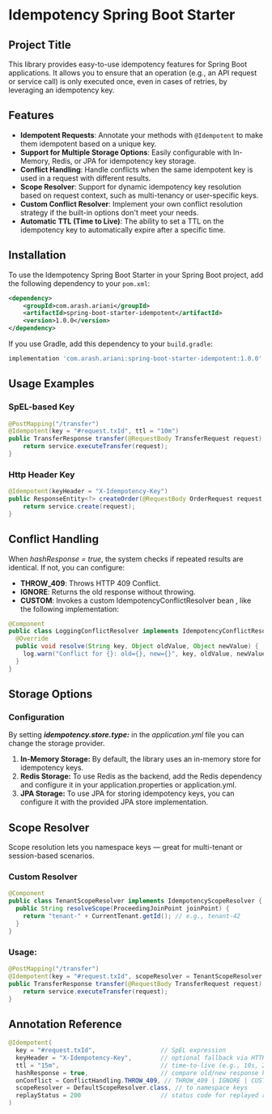 # Idempotency Spring Boot Starter

## Project Title
This library provides easy-to-use idempotency features for Spring Boot applications. It allows you to ensure that an operation (e.g., an API request or service call) is only executed once, even in cases of retries, by leveraging an idempotency key.

## Features
- **Idempotent Requests**: Annotate your methods with `@Idempotent` to make them idempotent based on a unique key.
- **Support for Multiple Storage Options**: Easily configurable with In-Memory, Redis, or JPA for idempotency key storage.
- **Conflict Handling**: Handle conflicts when the same idempotent key is used in a request with different results.
- **Scope Resolver**: Support for dynamic idempotency key resolution based on request context, such as multi-tenancy or user-specific keys.
- **Custom Conflict Resolver**: Implement your own conflict resolution strategy if the built-in options don't meet your needs.
- **Automatic TTL (Time to Live)**: The ability to set a TTL on the idempotency key to automatically expire after a specific time.

## Installation

To use the Idempotency Spring Boot Starter in your Spring Boot project, add the following dependency to your `pom.xml`:

```xml
<dependency>
    <groupId>com.arash.ariani</groupId>
    <artifactId>spring-boot-starter-idempotent</artifactId>
    <version>1.0.0</version>
</dependency>
```
If you use Gradle, add this dependency to your `build.gradle`:

```groovy
implementation 'com.arash.ariani:spring-boot-starter-idempotent:1.0.0'
```

## Usage Examples

### SpEL-based Key
```java
@PostMapping("/transfer")
@Idempotent(key = "#request.txId", ttl = "10m")
public TransferResponse transfer(@RequestBody TransferRequest request) {
    return service.executeTransfer(request);
}
```
### Http Header Key
```java
@Idempotent(keyHeader = "X-Idempotency-Key")
public ResponseEntity<?> createOrder(@RequestBody OrderRequest request) {
    return service.create(request);
}
```
## Conflict Handling
When _hashResponse = true_, the system checks if repeated results are identical. If not, you can configure:

* **THROW_409**: Throws HTTP 409 Conflict.
* **IGNORE**: Returns the old response without throwing.
* **CUSTOM**: Invokes a custom IdempotencyConflictResolver bean , like the following implementation:

```java
@Component
public class LoggingConflictResolver implements IdempotencyConflictResolver {
  @Override
  public void resolve(String key, Object oldValue, Object newValue) {
    log.warn("Conflict for {}: old={}, new={}", key, oldValue, newValue);
  }
}
```

## Storage Options

### Configuration
By setting _**idempotency.store.type:**_  in the _application.yml_ file you can change the storage provider.

1. **In-Memory Storage:** By default, the library uses an in-memory store for idempotency keys.
2. **Redis Storage:** To use Redis as the backend, add the Redis dependency and configure it in your application.properties or application.yml.
3. **JPA Storage:** To use JPA for storing idempotency keys, you can configure it with the provided JPA store implementation.

## Scope Resolver
Scope resolution lets you namespace keys — great for multi-tenant or session-based scenarios.

### Custom Resolver
```java
@Component
public class TenantScopeResolver implements IdempotencyScopeResolver {
  public String resolveScope(ProceedingJoinPoint joinPoint) {
    return "tenant-" + CurrentTenant.getId(); // e.g., tenant-42
  }
}

```
### Usage:
```java
@PostMapping("/transfer")
@Idempotent(key = "#request.txId", scopeResolver = TenantScopeResolver.class)
public TransferResponse transfer(@RequestBody TransferRequest request) {
    return service.executeTransfer(request);
}
```

## Annotation Reference

```java
@Idempotent(
  key = "#request.txId",                  // SpEL expression
  keyHeader = "X-Idempotency-Key",        // optional fallback via HTTP header
  ttl = "15m",                            // time-to-live (e.g., 10s, 2h)
  hashResponse = true,                    // compare old/new response hashes
  onConflict = ConflictHandling.THROW_409, // THROW_409 | IGNORE | CUSTOM
  scopeResolver = DefaultScopeResolver.class, // to namespace keys
  replayStatus = 200                      // status code for replayed results
)

```
